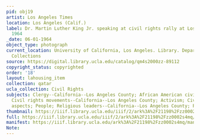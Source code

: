 ```yaml
---
pid: obj19
artist: Los Angeles Times
location: Los Angeles (Calif.)
label: Dr. Martin Luther King Jr. speaking at civil rights rally at Los Angeles Coliseum,
  1964
_date: 06-01-1964
object_type: photograph
current_location: University of California, Los Angeles. Library. Department of Special
  Collections
source: https://digital.library.ucla.edu/catalog/qm4s2000zz-89112
copyright_status: copyrighted
order: '18'
layout: lahousing_item
collection: qatar
ucla_collection: Civil Rights
subjects: Clergy--California--Los Angeles County; African American civil rights workers;
  Civil rights movements--California--Los Angeles County; Activism; Civil rights--Religious
  aspects; People; Religious leaders--California--Los Angeles County; Public speaking
thumbnail: https://iiif.library.ucla.edu/iiif/2/ark%3A%2F21198%2Fzz0002s4mq/full/250,/0/default.jpg
full: https://iiif.library.ucla.edu/iiif/2/ark%3A%2F21198%2Fzz0002s4mq/full/full/0/default.jpg
manifest: https://iiif.library.ucla.edu/ark%3A%2F21198%2Fzz0002s4mq/manifest
Note: 
---
```

